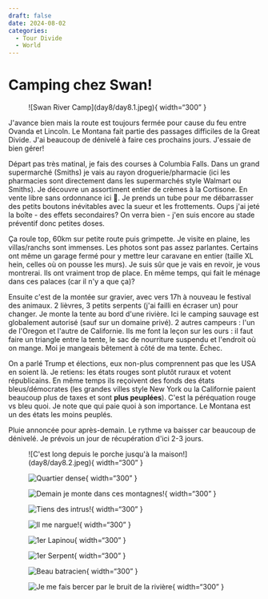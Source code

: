 ```yaml
---
draft: false 
date: 2024-08-02
categories:
  - Tour Divide
  - World
---
```


# Camping chez Swan!

<figure markdown>
![Swan River Camp](day8/day8.1.jpeg){ width=“300” }
</figure>

J'avance bien mais la route est toujours fermée pour cause du feu entre Ovanda et Lincoln. Le Montana fait partie des passages difficiles de la Great Divide. J'ai beaucoup de dénivelé à faire ces prochains jours. J'essaie de bien gérer!

<!-- more -->

Départ pas très matinal, je fais des courses à Columbia Falls. Dans un grand supermarché (Smiths) je vais au rayon droguerie/pharmacie (ici les pharmacies sont directement dans les supermarchés style Walmart ou Smiths). Je découvre un assortiment entier de crèmes à la Cortisone. En vente libre sans ordonnance ici 🤔. Je prends un tube pour me débarrasser des petits boutons inévitables avec la sueur et les frottements. Oups j'ai jeté la boîte - des effets secondaires? On verra bien - j'en suis encore au stade préventif donc petites doses.

Ça roule top, 60km sur petite route puis grimpette. Je visite en plaine, les villas/ranchs sont immenses. Les photos sont pas assez parlantes. Certains ont même un garage fermé pour y mettre leur caravane en entier (taille XL hein, celles où on pousse les murs). Je suis sûr que je vais en revoir, je vous montrerai. Ils ont vraiment trop de place. En même temps, qui fait le ménage dans ces palaces (car il n'y a que ça)?


Ensuite c'est de la montée sur gravier, avec vers 17h à nouveau le festival des animaux. 2 lièvres, 3 petits serpents (j'ai failli en écraser un) pour changer. Je monte la tente au bord d'une rivière. Ici le camping sauvage est globalement autorisé (sauf sur un domaine privé). 2 autres campeurs : l'un de l'Oregon et l'autre de Californie. Ils me font la leçon sur les ours : il faut faire un triangle entre la tente, le sac de nourriture suspendu et l'endroit où on mange. Moi je mangeais bêtement à côté de ma tente. Échec. 

On a parlé Trump et élections, eux non-plus comprennent pas que les USA en soient là. Je retiens:  les états rouges sont plutôt ruraux et votent républicains. En même temps ils reçoivent des fonds des états bleus/démocrates (les grandes villes style New York ou la Californie paient beaucoup plus de taxes et sont **plus peuplées**). C'est la péréquation rouge vs bleu quoi. Je note que qui paie quoi à son importance. Le Montana est un des états les moins peuplés.

Pluie annoncée pour après-demain. Le rythme va baisser car beaucoup de dénivelé. Je prévois un jour de récupération d'ici 2-3 jours.


<figure markdown>
![C'est long depuis le porche jusqu'à la maison!](day8/day8.2.jpeg){ width=“300” }

![Quartier dense](day8/day8.3.jpeg){ width=“300” }

![Demain je monte dans ces montagnes!](day8/day8.4.jpeg){ width=“300” }

![Tiens des intrus!](day8/day8.5.jpeg){ width=“300” }

![Il me nargue!](day8/day8.6.jpeg){ width=“300” }

![1er Lapinou](day8/day8.7.jpeg){ width=“300” }

![1er Serpent](day8/day8.8.jpeg){ width=“300” }

![Beau batracien](day8/day8.9.jpeg){ width=“300” }

![Je me fais bercer par le bruit de la rivière](day8/day8.10.jpeg){ width=“300” }

</figure>


